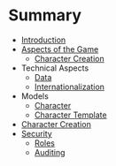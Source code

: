 # Summary

* [Introduction](README.md)
* [Aspects of the Game](aspects-of-the-game/readme.md)
  * [Character Creation](aspects-of-the-game/character-creation.md)
* Technical Aspects
  * [Data](technical/data.md)
  * [Internationalization](technical/i18n.md)
* Models
  * [Character](model/character.md)
  * [Character Template](model/character_template.md)
* [Character Creation](character_creation/readme.md)
* [Security](security/readme.md)
  * [Roles](security/roles.md)
  * [Auditing](security/auditing.md)

